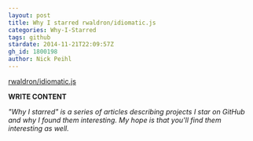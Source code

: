 ```yaml
---
layout: post
title: Why I starred rwaldron/idiomatic.js
categories: Why-I-Starred
tags: github
stardate: 2014-11-21T22:09:57Z
gh_id: 1800198
author: Nick Peihl
---
```


[rwaldron/idiomatic.js](https://github.com/rwaldron/idiomatic.js)

**WRITE CONTENT**

*"Why I starred" is a series of articles describing projects I star on GitHub and why I found them interesting. My hope is that you'll find them interesting as well.*

